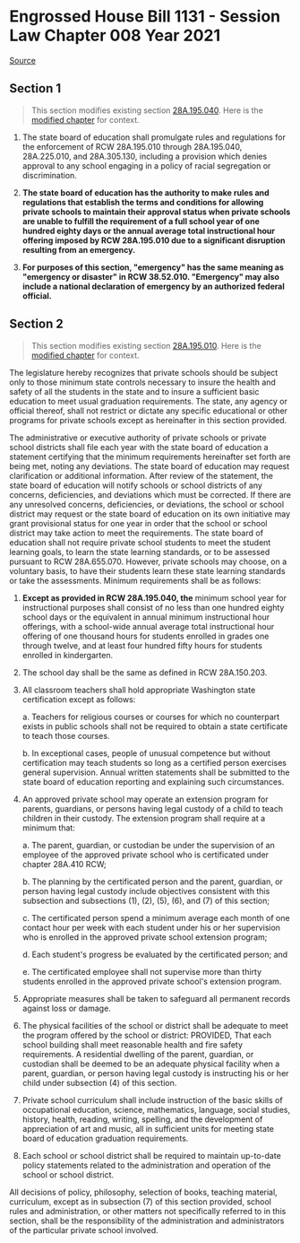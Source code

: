 # Engrossed House Bill 1131 - Session Law Chapter 008 Year 2021

[Source](http://lawfilesext.leg.wa.gov/biennium/2021-22/Pdf/Bills/Session%20Laws/House/1131.SL.pdf)
## Section 1
> This section modifies existing section [28A.195.040](/rcw/28A_common_school_provisions/28A.195_private_schools.md). Here is the [modified chapter](rcw/28A_common_school_provisions/28A.195_private_schools.md) for context.

1. The state board of education shall promulgate rules and regulations for the enforcement of RCW 28A.195.010 through 28A.195.040, 28A.225.010, and 28A.305.130, including a provision which denies approval to any school engaging in a policy of racial segregation or discrimination.

2. **The state board of education has the authority to make rules and regulations that establish the terms and conditions for allowing private schools to maintain their approval status when private schools are unable to fulfill the requirement of a full school year of one hundred eighty days or the annual average total instructional hour offering imposed by RCW 28A.195.010 due to a significant disruption resulting from an emergency.**

3. **For purposes of this section, "emergency" has the same meaning as "emergency or disaster" in RCW 38.52.010. "Emergency" may also include a national declaration of emergency by an authorized federal official.**


## Section 2
> This section modifies existing section [28A.195.010](/rcw/28A_common_school_provisions/28A.195_private_schools.md). Here is the [modified chapter](rcw/28A_common_school_provisions/28A.195_private_schools.md) for context.

The legislature hereby recognizes that private schools should be subject only to those minimum state controls necessary to insure the health and safety of all the students in the state and to insure a sufficient basic education to meet usual graduation requirements. The state, any agency or official thereof, shall not restrict or dictate any specific educational or other programs for private schools except as hereinafter in this section provided.

The administrative or executive authority of private schools or private school districts shall file each year with the state board of education a statement certifying that the minimum requirements hereinafter set forth are being met, noting any deviations. The state board of education may request clarification or additional information. After review of the statement, the state board of education will notify schools or school districts of any concerns, deficiencies, and deviations which must be corrected. If there are any unresolved concerns, deficiencies, or deviations, the school or school district may request or the state board of education on its own initiative may grant provisional status for one year in order that the school or school district may take action to meet the requirements. The state board of education shall not require private school students to meet the student learning goals, to learn the state learning standards, or to be assessed pursuant to RCW 28A.655.070. However, private schools may choose, on a voluntary basis, to have their students learn these state learning standards or take the assessments. Minimum requirements shall be as follows:

1. **Except as provided in RCW 28A.195.040, the** minimum school year for instructional purposes shall consist of no less than one hundred eighty school days or the equivalent in annual minimum instructional hour offerings, with a school-wide annual average total instructional hour offering of one thousand hours for students enrolled in grades one through twelve, and at least four hundred fifty hours for students enrolled in kindergarten.

2. The school day shall be the same as defined in RCW 28A.150.203.

3. All classroom teachers shall hold appropriate Washington state certification except as follows:

    a. Teachers for religious courses or courses for which no counterpart exists in public schools shall not be required to obtain a state certificate to teach those courses.

    b. In exceptional cases, people of unusual competence but without certification may teach students so long as a certified person exercises general supervision. Annual written statements shall be submitted to the state board of education reporting and explaining such circumstances.

4. An approved private school may operate an extension program for parents, guardians, or persons having legal custody of a child to teach children in their custody. The extension program shall require at a minimum that:

    a. The parent, guardian, or custodian be under the supervision of an employee of the approved private school who is certificated under chapter 28A.410 RCW;

    b. The planning by the certificated person and the parent, guardian, or person having legal custody include objectives consistent with this subsection and subsections (1), (2), (5), (6), and (7) of this section;

    c. The certificated person spend a minimum average each month of one contact hour per week with each student under his or her supervision who is enrolled in the approved private school extension program;

    d. Each student's progress be evaluated by the certificated person; and

    e. The certificated employee shall not supervise more than thirty students enrolled in the approved private school's extension program.

5. Appropriate measures shall be taken to safeguard all permanent records against loss or damage.

6. The physical facilities of the school or district shall be adequate to meet the program offered by the school or district: PROVIDED, That each school building shall meet reasonable health and fire safety requirements. A residential dwelling of the parent, guardian, or custodian shall be deemed to be an adequate physical facility when a parent, guardian, or person having legal custody is instructing his or her child under subsection (4) of this section.

7. Private school curriculum shall include instruction of the basic skills of occupational education, science, mathematics, language, social studies, history, health, reading, writing, spelling, and the development of appreciation of art and music, all in sufficient units for meeting state board of education graduation requirements.

8. Each school or school district shall be required to maintain up-to-date policy statements related to the administration and operation of the school or school district.

All decisions of policy, philosophy, selection of books, teaching material, curriculum, except as in subsection (7) of this section provided, school rules and administration, or other matters not specifically referred to in this section, shall be the responsibility of the administration and administrators of the particular private school involved.

